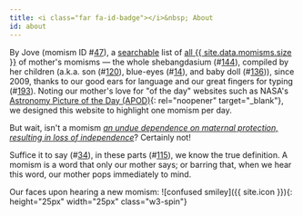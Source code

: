 ```yaml
---
title: <i class="far fa-id-badge"></i>&nbsp; About
id: about
---
```

By Jove (momism ID #[47](/list.html#momism_id47)),  a [searchable](search.html) list of [all {{ site.data.momisms.size }}](list.html) of mother's momisms — the whole shebangdasium (#[144](/list.html#momism_id144)), compiled by her children (a.k.a. son (#[120](/list.html#momism_id120)), blue-eyes (#[14](list.html#momism_id14)), and baby doll (#[136](/list.html#momism_id136))), since 2009, thanks to our good ears for language and our great fingers for typing (#[193](/list.html#momism_id193)). Noting our mother's love for "of the day" websites such as NASA's [Astronomy Picture of the Day (APOD)](https://apod.nasa.gov/apod/){: rel="noopener" target="_blank"}, we designed this website to highlight one momism per day.

But wait, isn't a momism [_an undue dependence on maternal protection, resulting in loss of independence_](https://www.dictionary.com/browse/momism)? Certainly not! 

Suffice it to say (#[34](/list.html#momism_id34)), in these parts (#[115](/list.html#momism_id115)), we know the true definition. A momism is a word that only our mother says; or barring that, when we hear this word, our mother pops immediately to mind.

Our faces upon hearing a new momism: ![confused smiley]({{ site.icon }}){: height="25px" width="25px" class="w3-spin"}
